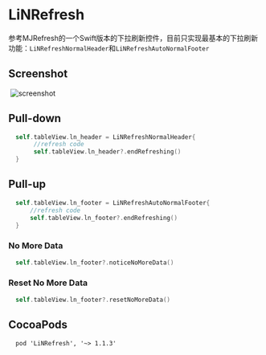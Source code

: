 # LiNRefresh
  参考MJRefresh的一个Swift版本的下拉刷新控件，目前只实现最基本的下拉刷新功能：`LiNRefreshNormalHeader`和`LiNRefreshAutoNormalFooter`
## Screenshot
  ![screenshot](https://github.com/onlylin/LiNRefresh/blob/master/screenshot.gif)
  
## Pull-down
```Swift N
  self.tableView.ln_header = LiNRefreshNormalHeader{
       //refresh code
       self.tableView.ln_header?.endRefreshing()
  }
```
## Pull-up
```Swift
  self.tableView.ln_footer = LiNRefreshAutoNormalFooter{
      //refresh code
      self.tableView.ln_footer?.endRefreshing()
  }
```

### No More Data
```Swift
  self.tableView.ln_footer?.noticeNoMoreData()
```

### Reset No More Data
```Swift
  self.tableView.ln_footer?.resetNoMoreData()
```

## CocoaPods
```Shell
  pod 'LiNRefresh', '~> 1.1.3'
```
